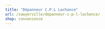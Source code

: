 ```yaml
---
title: "Dépanneur C.P.L Lachance"
url: /sawyerville/depanneur-c-p-l-lachance/
shop: convenience
---
```

